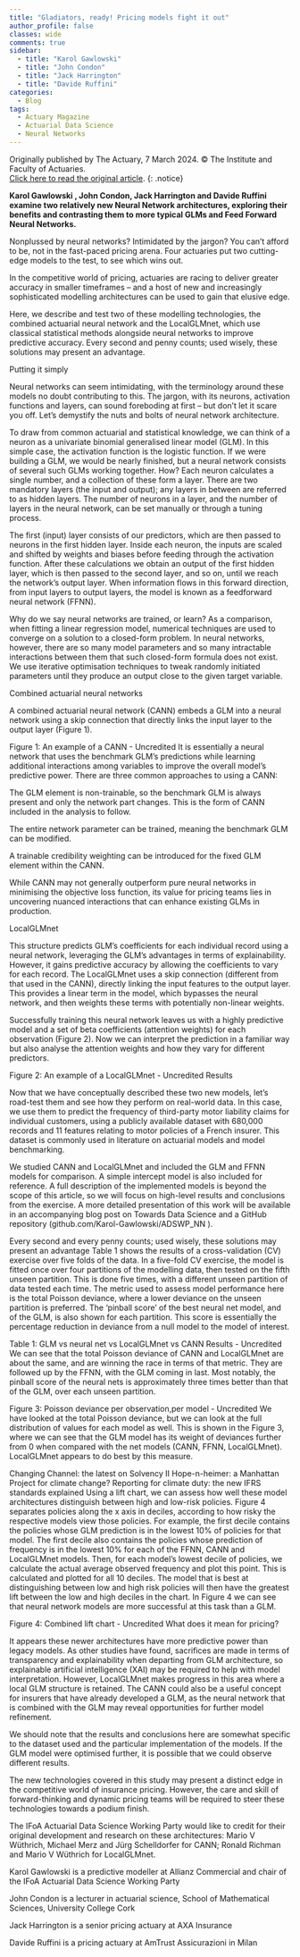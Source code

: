 ```yaml
---
title: "Gladiators, ready! Pricing models fight it out"
author_profile: false 
classes: wide
comments: true
sidebar:
  - title: "Karol Gawlowski"
  - title: "John Condon"
  - title: "Jack Harrington"
  - title: "Davide Ruffini"  
categories:
  - Blog
tags:
  - Actuary Magazine
  - Actuarial Data Science
  - Neural Networks
---
```


Originally published by The Actuary, 7 March 2024. © The Institute and Faculty of Actuaries. <br>
<a href="https://www.theactuary.com/2024/03/05/gladiators-ready-pricing-models-fight-it-out"> Click here to read the original article</a>.
{: .notice}

<b> Karol Gawlowski , John Condon, Jack Harrington and Davide Ruffini examine two relatively new Neural Network architectures, exploring their benefits and contrasting them to more typical GLMs and Feed Forward Neural Networks. </b>

Nonplussed by neural networks? Intimidated by the jargon? You can’t afford to be, not in the fast-paced pricing arena. Four actuaries put two cutting-edge models to the test, to see which wins out.

In the competitive world of pricing, actuaries are racing to deliver greater accuracy in smaller timeframes – and a host of new and increasingly sophisticated modelling architectures can be used to gain that elusive edge. 

Here, we describe and test two of these modelling technologies, the combined actuarial neural network and the LocalGLMnet, which use classical statistical methods alongside neural networks to improve predictive accuracy. Every second and penny counts; used wisely, these solutions may present an advantage.

Putting it simply

Neural networks can seem intimidating, with the terminology around these models no doubt contributing to this. The jargon, with its neurons, activation functions and layers, can sound foreboding at first – but don’t let it scare you off. Let’s demystify the nuts and bolts of neural network architecture.

To draw from common actuarial and statistical knowledge, we can think of a neuron as a univariate binomial generalised linear model (GLM). In this simple case, the activation function is the logistic function. If we were building a GLM, we would be nearly finished, but a neural network consists of several such GLMs working together. How? Each neuron calculates a single number, and a collection of these form a layer. There are two mandatory layers (the input and output); any layers in between are referred to as hidden layers. The number of neurons in a layer, and the number of layers in the neural network, can be set manually or through a tuning process.

The first (input) layer consists of our predictors, which are then passed to neurons in the first hidden layer. Inside each neuron, the inputs are scaled and shifted by weights and biases before feeding through the activation function. After these calculations we obtain an output of the first hidden layer, which is then passed to the second layer, and so on, until we reach the network’s output layer. When information flows in this forward direction, from input layers to output layers, the model is known as a feedforward neural network (FFNN).

Why do we say neural networks are trained, or learn? As a comparison, when fitting a linear regression model, numerical techniques are used to converge on a solution to a closed-form problem. In neural networks, however, there are so many model parameters and so many intractable interactions between them that such closed-form formula does not exist. We use iterative optimisation techniques to tweak randomly initiated parameters until they produce an output close to the given target variable.

Combined actuarial neural networks

A combined actuarial neural network (CANN) embeds a GLM into a neural network using a skip connection that directly links the input layer to the output layer (Figure 1).

Figure 1: An example of a CANN - Uncredited
It is essentially a neural network that uses the benchmark GLM’s predictions while learning additional interactions among variables to improve the overall model’s predictive power. There are three common approaches to using a CANN:

The GLM element is non-trainable, so the benchmark GLM is always present and only the network part changes. This is the form of CANN included in the analysis to follow.

The entire network parameter can be trained, meaning the benchmark GLM can be modified.

A trainable credibility weighting can be introduced for the fixed GLM element within the CANN.

While CANN may not generally outperform pure neural networks in minimising the objective loss function, its value for pricing teams lies in uncovering nuanced interactions that can enhance existing GLMs in production.

LocalGLMnet

This structure predicts GLM’s coefficients for each individual record using a neural network, leveraging the GLM’s advantages in terms of explainability. However, it gains predictive accuracy by allowing the coefficients to vary for each record. The LocalGLMnet uses a skip connection (different from that used in the CANN), directly linking the input features to the output layer. This provides a linear term in the model, which bypasses the neural network, and then weights these terms with potentially non-linear weights. 

Successfully training this neural network leaves us with a highly predictive model and a set of beta coefficients (attention weights) for each observation (Figure 2). Now we can interpret the prediction in a familiar way but also analyse the attention weights and how they vary for different predictors.

Figure 2: An example of a LocalGLMnet - Uncredited
Results

Now that we have conceptually described these two new models, let’s road-test them and see how they perform on real-world data. In this case, we use them to predict the frequency of third-party motor liability claims for individual customers, using a publicly available dataset with 680,000 records and 11 features relating to motor policies of a French insurer. This dataset is commonly used in literature on actuarial models and model benchmarking.

We studied CANN and LocalGLMnet and included the GLM and FFNN models for comparison. A simple intercept model is also included for reference. A full description of the implemented models is beyond the scope of this article, so we will focus on high-level results and conclusions from the exercise. A more detailed presentation of this work will be available in an accompanying blog post on Towards Data Science and a GitHub repository (github.com/Karol-Gawlowski/ADSWP_NN ).

Every second and every penny counts; used wisely, these solutions may present an advantage
Table 1 shows the results of a cross-validation (CV) exercise over five folds of the data. In a five-fold CV exercise, the model is fitted once over four partitions of the modelling data, then tested on the fifth unseen partition. This is done five times, with a different unseen partition of data tested each time. The metric used to assess model performance here is the total Poisson deviance, where a lower deviance on the unseen partition is preferred. The ‘pinball score’ of the best neural net model, and of the GLM, is also shown for each partition. This score is essentially the percentage reduction in deviance from a null model to the model of interest.

Table 1: GLM vs neural net vs LocalGLMnet vs CANN Results - Uncredited
We can see that the total Poisson deviance of CANN and LocalGLMnet are about the same, and are winning the race in terms of that metric. They are followed up by the FFNN, with the GLM coming in last. Most notably, the pinball score of the neural nets is approximately three times better than that of the GLM, over each unseen partition.

Figure 3: Poisson deviance per observation,per model - Uncredited
We have looked at the total Poisson deviance, but we can look at the full distribution of values for each model as well. This is shown in the Figure 3, where we can see that the GLM model has its weight of deviances further from 0 when compared with the net models (CANN, FFNN, LocalGLMnet). LocalGLMnet appears to do best by this measure.

Changing Channel: the latest on Solvency II
Hope-n-heimer: a Manhattan Project for climate change?
Reporting for climate duty: the new IFRS standards explained
Using a lift chart, we can assess how well these model architectures distinguish between high and low-risk policies. Figure 4 separates policies along the x axis in deciles, according to how risky the respective models view those policies. For example, the first decile contains the policies whose GLM prediction is in the lowest 10% of policies for that model. The first decile also contains the policies whose prediction of frequency is in the lowest 10% for each of the FFNN, CANN and LocalGLMnet models. Then, for each model’s lowest decile of policies, we calculate the actual average observed frequency and plot this point. This is calculated and plotted for all 10 deciles. The model that is best at distinguishing between low and high risk policies will then have the greatest lift between the low and high deciles in the chart. In Figure 4 we can see that neural network models are more successful at this task than a GLM.

Figure 4: Combined lift chart - Uncredited
What does it mean for pricing?

It appears these newer architectures have more predictive power than legacy models. As other studies have found, sacrifices are made in terms of transparency and explainability when departing from GLM architecture, so explainable artificial intelligence (XAI) may be required to help with model interpretation. However, LocalGLMnet makes progress in this area where a local GLM structure is retained. The CANN could also be a useful concept for insurers that have already developed a GLM, as the neural network that is combined with the GLM may reveal opportunities for further model refinement.

We should note that the results and conclusions here are somewhat specific to the dataset used and the particular implementation of the models. If the GLM model were optimised further, it is possible that we could observe different results.

The new technologies covered in this study may present a distinct edge in the competitive world of insurance pricing. However, the care and skill of forward-thinking and dynamic pricing teams will be required to steer these technologies towards a podium finish.


The IFoA Actuarial Data Science Working Party would like to credit for their original development and research on these architectures: Mario V Wüthrich, Michael Merz and Jürg Schelldorfer for CANN; Ronald Richman and Mario V Wüthrich for LocalGLMnet.

Karol Gawlowski is a predictive modeller at Allianz Commercial and chair of the IFoA Actuarial Data Science Working Party 

John Condon is a lecturer in actuarial science, School of Mathematical Sciences, University College Cork

Jack Harrington is a senior pricing actuary at AXA Insurance

Davide Ruffini is a pricing actuary at AmTrust Assicurazioni in Milan







